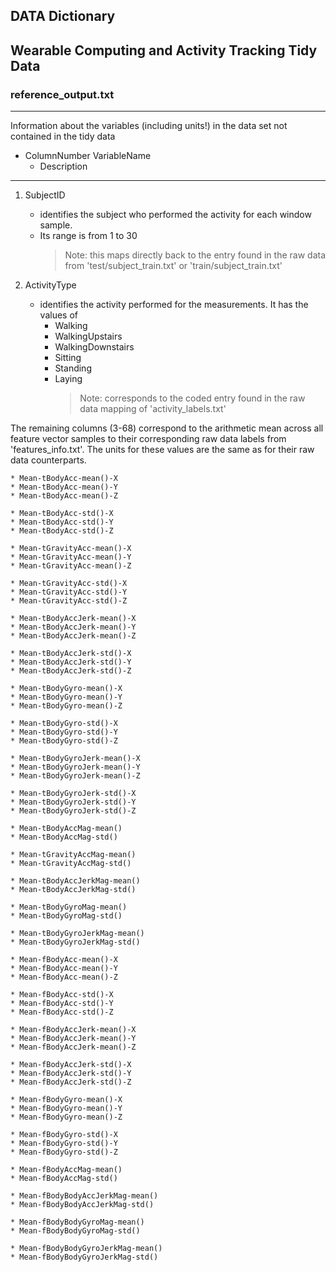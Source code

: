 ## DATA Dictionary
## Wearable Computing and Activity Tracking Tidy Data
### reference_output.txt

***
Information about the variables (including units!) in the data set not contained in the tidy data

* ColumnNumber VariableName
	* Description

***

1. SubjectID
	* identifies the subject who performed the activity for each window sample.
	* Its range is from 1 to 30
		> Note: this maps directly back to the entry found in the raw data from 'test/subject\_train.txt' or 'train/subject\_train.txt'

2. ActivityType
	* identifies the activity performed for the measurements. It has the values of
		* Walking
		* WalkingUpstairs
		* WalkingDownstairs
		* Sitting
		* Standing
		* Laying
			> Note: corresponds to the coded entry found in the raw data mapping of 'activity\_labels.txt'

The remaining columns (3-68) correspond to the arithmetic mean across all feature vector samples to their corresponding raw data labels from 'features\_info.txt'. The units for these values are the same as for their raw data counterparts.

	* Mean-tBodyAcc-mean()-X
	* Mean-tBodyAcc-mean()-Y
	* Mean-tBodyAcc-mean()-Z

	* Mean-tBodyAcc-std()-X
	* Mean-tBodyAcc-std()-Y
	* Mean-tBodyAcc-std()-Z

	* Mean-tGravityAcc-mean()-X
	* Mean-tGravityAcc-mean()-Y
	* Mean-tGravityAcc-mean()-Z

	* Mean-tGravityAcc-std()-X
	* Mean-tGravityAcc-std()-Y
	* Mean-tGravityAcc-std()-Z

	* Mean-tBodyAccJerk-mean()-X
	* Mean-tBodyAccJerk-mean()-Y
	* Mean-tBodyAccJerk-mean()-Z

	* Mean-tBodyAccJerk-std()-X
	* Mean-tBodyAccJerk-std()-Y
	* Mean-tBodyAccJerk-std()-Z

	* Mean-tBodyGyro-mean()-X
	* Mean-tBodyGyro-mean()-Y
	* Mean-tBodyGyro-mean()-Z

	* Mean-tBodyGyro-std()-X
	* Mean-tBodyGyro-std()-Y
	* Mean-tBodyGyro-std()-Z

	* Mean-tBodyGyroJerk-mean()-X
	* Mean-tBodyGyroJerk-mean()-Y
	* Mean-tBodyGyroJerk-mean()-Z

	* Mean-tBodyGyroJerk-std()-X
	* Mean-tBodyGyroJerk-std()-Y
	* Mean-tBodyGyroJerk-std()-Z

	* Mean-tBodyAccMag-mean()
	* Mean-tBodyAccMag-std()

	* Mean-tGravityAccMag-mean()
	* Mean-tGravityAccMag-std()

	* Mean-tBodyAccJerkMag-mean()
	* Mean-tBodyAccJerkMag-std()

	* Mean-tBodyGyroMag-mean()
	* Mean-tBodyGyroMag-std()

	* Mean-tBodyGyroJerkMag-mean()
	* Mean-tBodyGyroJerkMag-std()

	* Mean-fBodyAcc-mean()-X
	* Mean-fBodyAcc-mean()-Y
	* Mean-fBodyAcc-mean()-Z

	* Mean-fBodyAcc-std()-X
	* Mean-fBodyAcc-std()-Y
	* Mean-fBodyAcc-std()-Z

	* Mean-fBodyAccJerk-mean()-X
	* Mean-fBodyAccJerk-mean()-Y
	* Mean-fBodyAccJerk-mean()-Z

	* Mean-fBodyAccJerk-std()-X
	* Mean-fBodyAccJerk-std()-Y
	* Mean-fBodyAccJerk-std()-Z

	* Mean-fBodyGyro-mean()-X
	* Mean-fBodyGyro-mean()-Y
	* Mean-fBodyGyro-mean()-Z

	* Mean-fBodyGyro-std()-X
	* Mean-fBodyGyro-std()-Y
	* Mean-fBodyGyro-std()-Z

	* Mean-fBodyAccMag-mean()
	* Mean-fBodyAccMag-std()

	* Mean-fBodyBodyAccJerkMag-mean()
	* Mean-fBodyBodyAccJerkMag-std()

	* Mean-fBodyBodyGyroMag-mean()
	* Mean-fBodyBodyGyroMag-std()

	* Mean-fBodyBodyGyroJerkMag-mean()
	* Mean-fBodyBodyGyroJerkMag-std()
